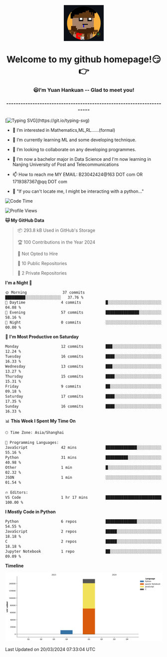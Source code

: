 <div align=center>
  <img width=128 src="image/figure.png">
</div>
<h1 align="center">Welcome to my github homepage!😏👉</h1>
<h3 align="center" >😃I’m Yuan Hankuan -- Glad to meet you!</h3>
<h3 align="center" >----------------------------------------------------------------------</h3>

  [![Typing SVG](https://readme-typing-svg.herokuapp.com?font=Fira+Code&pause=1000&random=false&width=450&lines=Here's+my+personal+infomation:)](https://git.io/typing-svg)

- 👀 I’m interested in Mathematics,ML,RL......(formal)
  
- 🌱 I’m currently learning ML and some developing technique.
  
- 💞️ I’m looking to collaborate on any developing programmes.
  
- 🍉 I’m now a bachelor major in Data Science and I'm now learning in Nanjing University of Post and Telecommunications
  
- 📫 How to reach me MY EMAIL: B23042424@163 DOT com OR 1719387367@qq DOT com

- 🐍 "If you can't locate me, I might be interacting with a python..."

<!--START_SECTION:waka-->
![Code Time](http://img.shields.io/badge/Code%20Time-11%20hrs%2052%20mins-blue)

![Profile Views](http://img.shields.io/badge/Profile%20Views-471-blue)

**🐱 My GitHub Data** 

> 📦 293.8 kB Used in GitHub's Storage 
 > 
> 🏆 100 Contributions in the Year 2024
 > 
> 🚫 Not Opted to Hire
 > 
> 📜 10 Public Repositories 
 > 
> 🔑 2 Private Repositories 
 > 
**I'm a Night 🦉** 

```text
🌞 Morning                37 commits          █████████░░░░░░░░░░░░░░░░   37.76 % 
🌆 Daytime                4 commits           █░░░░░░░░░░░░░░░░░░░░░░░░   04.08 % 
🌃 Evening                57 commits          ███████████████░░░░░░░░░░   58.16 % 
🌙 Night                  0 commits           ░░░░░░░░░░░░░░░░░░░░░░░░░   00.00 % 
```
📅 **I'm Most Productive on Saturday** 

```text
Monday                   12 commits          ███░░░░░░░░░░░░░░░░░░░░░░   12.24 % 
Tuesday                  16 commits          ████░░░░░░░░░░░░░░░░░░░░░   16.33 % 
Wednesday                13 commits          ███░░░░░░░░░░░░░░░░░░░░░░   13.27 % 
Thursday                 15 commits          ████░░░░░░░░░░░░░░░░░░░░░   15.31 % 
Friday                   9 commits           ██░░░░░░░░░░░░░░░░░░░░░░░   09.18 % 
Saturday                 17 commits          ████░░░░░░░░░░░░░░░░░░░░░   17.35 % 
Sunday                   16 commits          ████░░░░░░░░░░░░░░░░░░░░░   16.33 % 
```


📊 **This Week I Spent My Time On** 

```text
🕑︎ Time Zone: Asia/Shanghai

💬 Programming Languages: 
JavaScript               42 mins             ██████████████░░░░░░░░░░░   55.16 % 
Python                   31 mins             ██████████░░░░░░░░░░░░░░░   40.98 % 
Other                    1 min               █░░░░░░░░░░░░░░░░░░░░░░░░   02.32 % 
JSON                     1 min               ░░░░░░░░░░░░░░░░░░░░░░░░░   01.54 % 

🔥 Editors: 
VS Code                  1 hr 17 mins        █████████████████████████   100.00 % 
```

**I Mostly Code in Python** 

```text
Python                   6 repos             ██████████████░░░░░░░░░░░   54.55 % 
JavaScript               2 repos             █████░░░░░░░░░░░░░░░░░░░░   18.18 % 
C                        2 repos             █████░░░░░░░░░░░░░░░░░░░░   18.18 % 
Jupyter Notebook         1 repo              ██░░░░░░░░░░░░░░░░░░░░░░░   09.09 % 
```



**Timeline**

![Lines of Code chart](https://raw.githubusercontent.com/WilbertYuan/WilbertYuan/main/assets/bar_graph.png)


 Last Updated on 20/03/2024 07:33:04 UTC
<!--END_SECTION:waka-->

<!---
WilbertYuan/WilbertYuan is a ✨ special ✨ repository because its `README.md` (this file) appears on your GitHub profile.
You can click the Preview link to take a look at your changes.
--->
